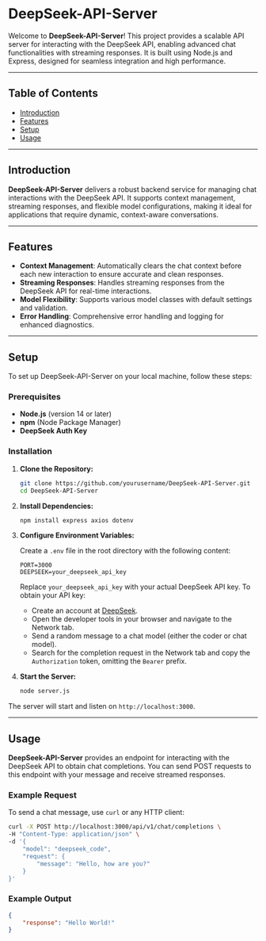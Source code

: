 # DeepSeek-API-Server

Welcome to **DeepSeek-API-Server**! This project provides a scalable API server for interacting with the DeepSeek API, enabling advanced chat functionalities with streaming responses. It is built using Node.js and Express, designed for seamless integration and high performance.

---

## Table of Contents

- [Introduction](#introduction)
- [Features](#features)
- [Setup](#setup)
- [Usage](#usage)

---

## Introduction

**DeepSeek-API-Server** delivers a robust backend service for managing chat interactions with the DeepSeek API. It supports context management, streaming responses, and flexible model configurations, making it ideal for applications that require dynamic, context-aware conversations.

---

## Features

- **Context Management**: Automatically clears the chat context before each new interaction to ensure accurate and clean responses.
- **Streaming Responses**: Handles streaming responses from the DeepSeek API for real-time interactions.
- **Model Flexibility**: Supports various model classes with default settings and validation.
- **Error Handling**: Comprehensive error handling and logging for enhanced diagnostics.

---

## Setup

To set up DeepSeek-API-Server on your local machine, follow these steps:

### Prerequisites

- **Node.js** (version 14 or later)
- **npm** (Node Package Manager)
- **DeepSeek Auth Key**

### Installation

1. **Clone the Repository:**

    ```bash
    git clone https://github.com/yourusername/DeepSeek-API-Server.git
    cd DeepSeek-API-Server
    ```

2. **Install Dependencies:**

    ```bash
    npm install express axios dotenv
    ```

3. **Configure Environment Variables:**

    Create a `.env` file in the root directory with the following content:

    ```env
    PORT=3000
    DEEPSEEK=your_deepseek_api_key
    ```

    Replace `your_deepseek_api_key` with your actual DeepSeek API key. To obtain your API key:
    
    - Create an account at [DeepSeek](https://chat.deepseek.com/).
    - Open the developer tools in your browser and navigate to the Network tab.
    - Send a random message to a chat model (either the coder or chat model).
    - Search for the completion request in the Network tab and copy the `Authorization` token, omitting the `Bearer` prefix.

4. **Start the Server:**

    ```bash
    node server.js
    ```

The server will start and listen on `http://localhost:3000`.

---

## Usage

**DeepSeek-API-Server** provides an endpoint for interacting with the DeepSeek API to obtain chat completions. You can send POST requests to this endpoint with your message and receive streamed responses.

### Example Request

To send a chat message, use `curl` or any HTTP client:

```bash
curl -X POST http://localhost:3000/api/v1/chat/completions \
-H "Content-Type: application/json" \
-d '{
    "model": "deepseek_code",
    "request": {
        "message": "Hello, how are you?"
    }
}'
```

### Example Output

```json
{
	"response": "Hello World!"
}
```
